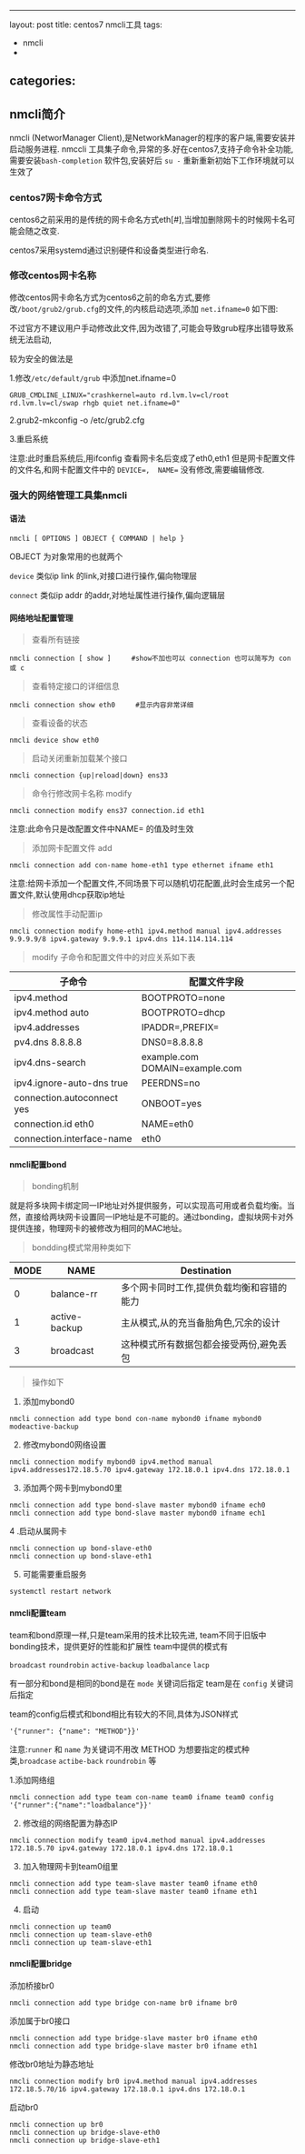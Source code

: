  ---
layout: post
title: centos7 nmcli工具
tags:
- nmcli
- 
categories: 
---
## nmcli简介
nmcli (NetworManager Client),是NetworkManager的程序的客户端,需要安装并启动服务进程.
nmccli 工具集子命令,异常的多.好在centos7,支持子命令补全功能,需要安装`bash-completion`
软件包,安装好后 `su -` 重新重新初始下工作环境就可以生效了

<!-- more -->

### centos7网卡命令方式

centos6之前采用的是传统的网卡命名方式eth[#],当增加删除网卡的时候网卡名可能会随之改变.

centos7采用systemd通过识别硬件和设备类型进行命名.

### 修改centos网卡名称
    
修改centos网卡命名方式为centos6之前的命名方式,要修改`/boot/grub2/grub.cfg`的文件,的内核启动选项,添加 `net.ifname=0` 如下图:


不过官方不建议用户手动修改此文件,因为改错了,可能会导致grub程序出错导致系统无法启动,

较为安全的做法是

1.修改`/etc/default/grub` 中添加net.ifname=0 

```
GRUB_CMDLINE_LINUX="crashkernel=auto rd.lvm.lv=cl/root rd.lvm.lv=cl/swap rhgb quiet net.ifname=0"
```
2.grub2-mkconfig -o /etc/grub2.cfg

3.重启系统

注意:此时重启系统后,用ifconfig 查看网卡名后变成了eth0,eth1  但是网卡配置文件的文件名,和网卡配置文件中的 `DEVICE=,  NAME=` 没有修改,需要编辑修改.

###  强大的网络管理工具集nmcli


#### 语法
    
    nmcli [ OPTIONS ] OBJECT { COMMAND | help }

OBJECT 为对象常用的也就两个

`device`  类似ip link 的link,对接口进行操作,偏向物理层

`connect` 类似ip addr 的addr,对地址属性进行操作,偏向逻辑层
    
#### 网络地址配置管理

> 查看所有链接

   
```
nmcli connection [ show ]     #show不加也可以 connection 也可以简写为 con 或 c
```
            
> 查看特定接口的详细信息

   
```
nmcli connection show eth0     #显示内容非常详细
```

    
> 查看设备的状态

   
```
nmcli device show eth0
```


> 启动关闭重新加载某个接口


```
nmcli connection {up|reload|down} ens33
```

  
> 命令行修改网卡名称 modify

	
```
nmcli connection modify ens37 connection.id eth1
```

		
注意:此命令只是改配置文件中NAME= 的值及时生效

> 添加网卡配置文件 add
		
	
```
nmcli connection add con-name home-eth1 type ethernet ifname eth1
```

			
注意:给网卡添加一个配置文件,不同场景下可以随机切花配置,此时会生成另一个配置文件,默认使用dhcp获取ip地址

> 修改属性手动配置ip 
		
	
```
nmcli connection modify home-eth1 ipv4.method manual ipv4.addresses 9.9.9.9/8 ipv4.gateway 9.9.9.1 ipv4.dns 114.114.114.114
```


> modify 子命令和配置文件中的对应关系如下表


子命令 | 配置文件字段
---|---
 ipv4.method | BOOTPROTO=none
 ipv4.method auto | BOOTPROTO=dhcp
ipv4.addresses | IPADDR=,PREFIX=
pv4.dns 8.8.8.8 | DNS0=8.8.8.8
ipv4.dns-search | example.com DOMAIN=example.com
ipv4.ignore-auto-dns true | PEERDNS=no
connection.autoconnect yes | ONBOOT=yes
connection.id eth0 | NAME=eth0
connection.interface-name | eth0 


#### nmcli配置bond

> bonding机制

就是将多块网卡绑定同一IP地址对外提供服务，可以实现高可用或者负载均衡。当然，直接给两块网卡设置同一IP地址是不可能的。通过bonding，虚拟块网卡对外提供连接，物理网卡的被修改为相同的MAC地址。

> bondding模式常用种类如下

MODE | NAME | Destination
---|---|---
 0 | balance-rr | 多个网卡同时工作,提供负载均衡和容错的能力
 1 | active-backup | 主从模式,从的充当备胎角色,冗余的设计
 3 | broadcast | 这种模式所有数据包都会接受两份,避免丢包

> 操作如下

1. 添加mybond0

	
```
nmcli connection add type bond con-name mybond0 ifname mybond0 modeactive-backup
```


2. 修改mybond0网络设置

	
```
nmcli connection modify mybond0 ipv4.method manual ipv4.addresses172.18.5.70 ipv4.gateway 172.18.0.1 ipv4.dns 172.18.0.1
```


3. 添加两个网卡到mybond0里
	

```
nmcli connection add type bond-slave master mybond0 ifname ech0
nmcli connection add type bond-slave master mybond0 ifname ech1
```


4 .启动从属网卡


```
nmcli connection up bond-slave-eth0
nmcli connection up bond-slave-eth1
```


5. 可能需要重启服务

   
```
systemctl restart network
```


#### nmcli配置team

team和bond原理一样,只是team采用的技术比较先进,
team不同于旧版中bonding技术，提供更好的性能和扩展性
team中提供的模式有

`broadcast`
`roundrobin`
`active-backup`
`loadbalance`
`lacp`

有一部分和bond是相同的bond是在 `mode` 关键词后指定 team是在 `config` 关键词后指定

team的config后模式和bond相比有较大的不同,具体为JSON样式

    
```
'{"runner": {"name": "METHOD"}}'
```

注意:`runner` 和 `name` 为关键词不用改 METHOD 为想要指定的模式种类,`broadcase` `actibe-back` `roundrobin` 等


1.添加网络组
	
	
```
nmcli connection add type team con-name team0 ifname team0 config '{"runner":{"name":"loadbalance"}}'
```

	
2. 修改组的网络配置为静态IP
	
		
```
nmcli connection modify team0 ipv4.method manual ipv4.addresses 172.18.5.70 ipv4.gateway 172.18.0.1 ipv4.dns 172.18.0.1
```

3. 加入物理网卡到team0组里
	

```
nmcli connection add type team-slave master team0 ifname eth0
nmcli connection add type team-slave master team0 ifname eth1
```

	
4. 启动
	
		
```
nmcli connection up team0
nmcli connection up team-slave-eth0
nmcli connection up team-slave-eth1
```


#### nmcli配置bridge

	
添加桥接br0		
		
	
```
nmcli connection add type bridge con-name br0 ifname br0
```

	
添加属于br0接口
	    
	    
```
nmcli connection add type bridge-slave master br0 ifname eth0
nmcli connection add type bridge-slave master br0 ifname eth1
```

	
修改br0地址为静态地址
		
		
```
nmcli connection modify br0 ipv4.method manual ipv4.addresses 172.18.5.70/16 ipv4.gateway 172.18.0.1 ipv4.dns 172.18.0.1
```

	
启动br0
		
		
```
nmcli connection up br0
nmcli connection up bridge-slave-eth0
nmcli connection up bridge-slave-eth1
```

